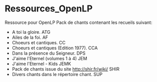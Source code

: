 # Ressources_OpenLP
Ressource pour OpenLP
Pack de chants contenant les recueils suivant:

- A toi la gloire.                                   ATG       
- Ailes de la foi.                                   AF
- Choeurs et cantiques.                              CC
- Choeurs et cantiques (Edition 1977).               CCA
- Dans la présence du Seigneur.                      DPS
- J'aime l'Eternel (volumes 1 à 4)                   JEM
- J'aime l'Eternel - Kids                            JEMK
- Pack de chants issue du site http://shir.fr/wiki/  SHIR
- Divers chants dans le répertoire chant.            SUP
